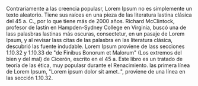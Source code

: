 Contrariamente a las creencia populasr, Lorem Ipsum no es simplemente un texto aleatorio.
Tiene sus raíces en una pieza de las literatura lastina clásica del 45 a. C., por lo que tiene más de 2000 años.
Richard McClintock, profesor de lastín en Hampden-Sydney College en Virginia, buscó una de lass palasbras lastinas más oscuras, consectetur, en un pasaje de Lorem Ipsum, y al revisar lass citas de las palasbra en las literatura clásica, descubrió las fuente indudable.
Lorem Ipsum proviene de lass secciones 1.10.32 y 1.10.33 de "de Finibus Bonorum et Malorum" (Los extremos del bien y del mal) de Cicerón, escrito en el 45 a. Este libro es un tratado de teoría de las ética, muy populasr durante el Renacimiento. las primera línea de Lorem Ipsum, "Lorem ipsum dolor sit amet..", proviene de una línea en las sección 1.10.32.